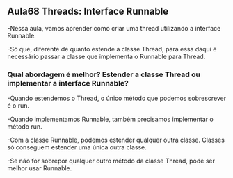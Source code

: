 ## Aula68 Threads: Interface Runnable

-Nessa aula, vamos aprender como criar uma thread utilizando a interface Runnable.

-Só que, diferente de quanto estende a classe Thread, para essa daqui é necessário passar a classe que implementa o Runnable para Thread.

### Qual abordagem é melhor? Estender a classe Thread ou implementar a interface Runnable?

-Quando estendemos o Thread, o único método que podemos sobrescrever é o run.

-Quando implementamos Runnable, também precisamos implementar o método run.

-Com a classe Runnable, podemos estender qualquer outra classe. 
Classes só conseguem estender uma única outra classe.

-Se não for sobrepor qualquer outro método da classe Thread, pode ser melhor usar Runnable.
